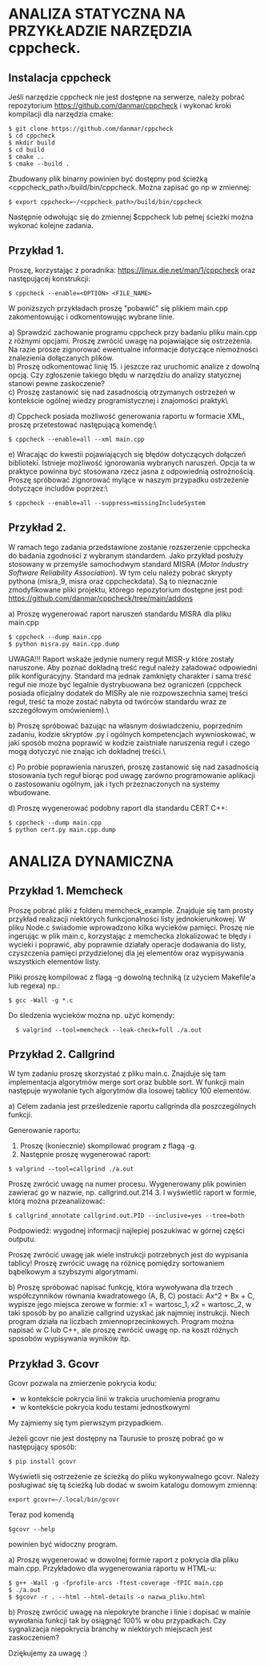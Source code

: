 # ANALIZA STATYCZNA NA PRZYKŁADZIE NARZĘDZIA cppcheck.

## Instalacja cppcheck
Jeśli narzędzie cppcheck nie jest dostępne na serwerze, należy pobrać repozytorium https://github.com/danmar/cppcheck i wykonać kroki kompilacji dla narzędzia cmake:
```
$ git clone https://github.com/danmar/cppcheck
$ cd cppcheck
$ mkdir build
$ cd build
$ cmake ..
$ cmake --build .
```
Zbudowany plik binarny powinien być dostępny pod ścieżką <cppcheck_path>/build/bin/cppcheck.
Można zapisać go np w zmiennej:
```
$ export cppcheck=~/<cppcheck_path>/build/bin/cppcheck
```
Następnie odwołując się do zmiennej $cppcheck lub pełnej ścieżki można wykonać kolejne zadania.

## Przykład 1.
Proszę, korzystając z poradnika: https://linux.die.net/man/1/cppcheck oraz następującej konstrukcji:
```
$ cppcheck --enable=<OPTION> <FILE_NAME>
```

W poniższych przykładach proszę "pobawić" się plikiem main.cpp zakomentowując i odkomentowując wybrane linie.

a) Sprawdzić zachowanie programu cppcheck przy badaniu pliku main.cpp z różnymi opcjami. Proszę zwrócić uwagę na pojawiające się ostrzeżenia. Na razie prosze zignorować ewentualne informacje dotyczące niemożności znalezienia dołączanych plików.\
b) Proszę odkomentować linię 15. i jeszcze raz uruchomić analize z dowolną opcją. Czy zgłoszenie takiego błędu w narzędziu do analizy statycznej stanowi pewne zaskoczenie?\
c) Proszę zastanowić się nad zasadnością otrzymanych ostrzeżeń w kontekście ogólnej wiedzy programistycznej i znajomości praktyk\

d) Cppcheck posiada możliwość generowania raportu w formacie XML, proszę przetestować następującą komendę:\

```
$ cppcheck --enable=all --xml main.cpp
```

e) Wracając do kwestii pojawiających się błędów dotyczących dołączeń biblioteki. Istnieje możliwość ignorowania wybranych naruszeń. Opcja ta w praktyce powinna być stosowana rzecz jasna z odpowiednią ostrożnością. Proszę spróbować zignorować mylące w naszym przypadku ostrzeżenie dotyczące includów poprzez:\
```
$ cppcheck --enable=all --suppress=missingIncludeSystem
```

## Przykład 2.
W ramach tego zadania przedstawione zostanie rozszerzenie cppchecka do badania zgodności z wybranym standardem. Jako przykład posłuży stosowany w przemyśle samochodwym standard MISRA (_Motor Industry Software Reliability Association_). W tym celu należy pobrać skrypty pythona (misra_9, misra oraz cppcheckdata). Są to nieznacznie zmodyfikowane pliki projektu, którego repozytorium dostępne jest pod: https://github.com/danmar/cppcheck/tree/main/addons

a) Proszę wygenerować raport naruszeń standardu MISRA dla pliku main.cpp

```
$ cppcheck --dump main.cpp
$ python misra.py main.cpp.dump
```

UWAGA!!! Raport wskaże jedynie numery reguł MISR-y które zostały naruszone. Aby poznać dokładną treść reguł należy załadować odpowiedni plik konfiguracyjny. Standard ma jednak zamknięty charakter i sama treść reguł nie może być legalnie dystrybuowana bez ograniczeń (cppcheck posiada oficjalny dodatek do MISRy ale nie rozpowszechnia samej treści reguł, treść ta może zostać nabyta od twórców standardu wraz ze szczegółowym omówieniem).\

b) Proszę spróbować bazując na własnym doświadczeniu, poprzednim zadaniu, kodzie skryptów .py i ogólnych kompetencjach wywnioskować, w jaki sposób można poprawić w kodzie zaistniałe naruszenia reguł i czego mogą dotyczyć nie znając ich dokładnej treści.\

c) Po próbie poprawienia naruszeń, proszę zastanowić się nad zasadnością stosowania tych reguł biorąc pod uwagę zarówno programowanie aplikacji o zastosowaniu ogólnym, jak i tych przeznaczonych na systemy wbudowane.

d) Proszę wygenerować podobny raport dla standardu CERT C++:
```
$ cppcheck --dump main.cpp
$ python cert.py main.cpp.dump
```

# ANALIZA DYNAMICZNA

## Przykład 1. Memcheck
Proszę pobrać pliki z folderu memcheck_example. Znajduje się tam prosty przykład realizacji niektórych funkcjonalności listy jednokierunkowej. W pliku Node.c świadomie wprowadzono kilka wycieków pamięci. Proszę nie ingerując w plik main.c, korzystając z memchecka zlokalizować te błędy i wycieki i poprawić, aby poprawnie działały operacje dodawania do listy, czyszczenia pamięci przydzielonej dla jej elementów oraz wypisywania wszystkich elementów listy.

Pliki proszę kompilować z flagą -g dowolną techniką (z użyciem Makefile'a lub regexa) np.:
```
$ gcc -Wall -g *.c
```

Do śledzenia wycieków można np. użyć komendy:
```
  $ valgrind --tool=memcheck --leak-check=full ./a.out
```

## Przykład 2. Callgrind
W tym zadaniu proszę skorzystać z pliku main.c. Znajduje się tam implementacja algorytmów merge sort oraz bubble sort. W funkcji main następuje wywołanie tych algorytmów dla losowej tablicy 100 elementów.

a) Celem zadania jest prześledzenie raportu callgrinda dla poszczególnych funkcji.

Generowanie raportu:
1. Proszę (koniecznie) skompilować program z flagą -g.
2. Następnie proszę wygenerować raport:
```
$ valgrind --tool=callgrind ./a.out
```

Proszę zwrócić uwagę na numer procesu. Wygenerowany plik powinien zawierać go w nazwie, np. callgrind.out.214
3. I wyświetlić raport w formie, którą można przeanalizować:
```
$ callgrind_annotate callgrind.out.PID --inclusive=yes --tree=both
```

Podpowiedź: wygodnej informacji najlepiej poszukiwać w górnej części outputu.

Proszę zwrócić uwagę jak wiele instrukcji potrzebnych jest do wypisania tablicy!
Proszę zwrócić uwagę na różnicę pomiędzy sortowaniem bąbelkowym a szybszymi algorytmami.

b) Proszę spróbować napisać funkcję, która wywoływana dla trzech współczynników równania kwadratowego (A, B, C) postaci: Ax^2 + Bx + C, wypisze jego miejsca zerowe w formie: x1 = wartosc_1, x2 = wartosc_2, w taki sposób by po analizie callgrind uzyskać jak najmniej instrukcji. Niech program działa na liczbach zmiennoprzecinkowych.
Program można napisać w C lub C++, ale proszę zwrócić uwagę np. na koszt różnych sposobów wypisywania wyników itp.

## Przykład 3. Gcovr
Gcovr pozwala na zmierzenie pokrycia kodu:
- w kontekście pokrycia linii w trakcia uruchomienia programu
- w kontekście pokrycia kodu testami jednostkowymi

My zajmiemy się tym pierwszym przypadkiem. 

Jeżeli gcovr nie jest dostępny na Taurusie to proszę pobrać go w następujący sposób:

```
$ pip install gcovr
```

Wyświetli się ostrzeżenie ze ścieżką do pliku wykonywalnego gcovr. Należy posługiwać się tą ścieżką lub dodać w swoim katalogu domowym zmienną:

```
export gcovr=~/.local/bin/gcovr
```

Teraz pod komendą
```
$gcovr --help
```
powinien być widoczny program.

a) Proszę wygenerować w dowolnej formie raport z pokrycia dla pliku main.cpp.
Przykładowo dla wygenerowania raportu w HTML-u:
```
$ g++ -Wall -g -fprofile-arcs -ftest-coverage -fPIC main.cpp
$ ./a.out
$ $gcovr -r . --html --html-details -o nazwa_pliku.html
```
b) Proszę zwrócić uwagę na niepokryte branche i linie i dopisać w mainie wywołania funkcji tak by osiągnąć 100% w obu przypadkach.
Czy sygnalizacja niepokrycia branchy w niektórych miejscach jest zaskoczeniem?

Dziękujemy za uwagę :)
